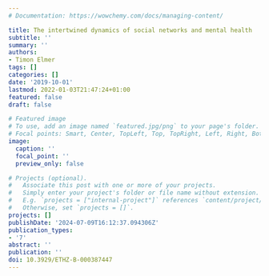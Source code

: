```yaml
---
# Documentation: https://wowchemy.com/docs/managing-content/

title: The intertwined dynamics of social networks and mental health
subtitle: ''
summary: ''
authors:
- Timon Elmer
tags: []
categories: []
date: '2019-10-01'
lastmod: 2022-01-03T21:47:24+01:00
featured: false
draft: false

# Featured image
# To use, add an image named `featured.jpg/png` to your page's folder.
# Focal points: Smart, Center, TopLeft, Top, TopRight, Left, Right, BottomLeft, Bottom, BottomRight.
image:
  caption: ''
  focal_point: ''
  preview_only: false

# Projects (optional).
#   Associate this post with one or more of your projects.
#   Simply enter your project's folder or file name without extension.
#   E.g. `projects = ["internal-project"]` references `content/project/deep-learning/index.md`.
#   Otherwise, set `projects = []`.
projects: []
publishDate: '2024-07-09T16:12:37.094306Z'
publication_types:
- '7'
abstract: ''
publication: ''
doi: 10.3929/ETHZ-B-000387447
---
```

